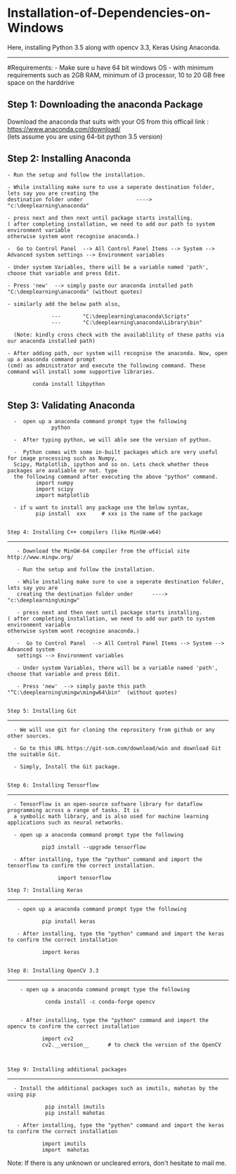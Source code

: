 # Installation-of-Dependencies-on-Windows
Here, installing Python 3.5 along with opencv 3.3, Keras Using Anaconda.

----------------------------------------------------------------------------------
#Requirements:
    -  Make sure u have 64 bit windows OS
    -  with minimum requirements such as 2GB RAM, minimum of i3 processor, 10 to 20 GB free space on the harddrive
 
 Step 1: Downloading the anaconda Package
 -----------------------------------------
  Download the anaconda that suits with your OS from this officail link : https://www.anaconda.com/download/  
  (lets assume you are using 64-bit python 3.5 version)
 
 Step 2: Installing Anaconda
 ----------------------------
    - Run the setup and follow the installation.
    
    - While installing make sure to use a seperate destination folder, lets say you are creating the 
    destination folder under                 ---->          "c:\deeplearning\anaconda" 
    
    - press next and then next until package starts installing.
    ( after completing installation, we need to add our path to system environment variable
    otherwise system wont recognise anaconda.)
    
    -  Go to Control Panel  --> All Control Panel Items --> System --> Advanced system settings --> Environment variables
    
    - Under system Variables, there will be a variable named 'path', choose that variable and press Edit. 
    
    - Press 'new'  --> simply paste our anaconda installed path "C:\deeplearning\anaconda" (without quotes)
    
    - similarly add the below path also,
                  
                  ---       "C:\deeplearning\anaconda\Scripts"
                  ---       "C:\deeplearning\anaconda\Library\bin"
      
      (Note: kindly cross check with the availablility of these paths via our anaconda installed path)
     
    - After adding path, our system will recognise the anaconda. Now, open up a anaconda command prompt 
    (cmd) as administrator and execute the following command. These command will install some supportive libraries. 
        
            conda install libpython
            
   Step 3: Validating Anaconda
 ------------------------------
      -  open up a anaconda command prompt type the following
                  python
      
      -  After typing python, we will able see the version of python.
      
      -  Python comes with some in-built packages which are very useful for image processing such as Numpy,
      Scipy, Matplotlib, ipython and so on. Lets check whether these packages are avaliable or not. type
      the following command after executing the above "python" command.
             import numpy
             import scipy
             import matplotlib
      
      - if u want to install any package use the below syntax,
             pip install  xxx     # xxx is the name of the package
         
         
    Step 4: Installing C++ compilers (like MinGW-w64)
  ---------------------------------------------------
       
       - Download the MinGW-64 compiler from the official site http://www.mingw.org/
       
       - Run the setup and follow the installation.
       
       - While installing make sure to use a seperate destination folder, lets say you are
       creating the destination folder under      ---->          "c:\deeplearning\mingw" 
       
       - press next and then next until package starts installing.
    ( after completing installation, we need to add our path to system environment variable
    otherwise system wont recognise anaconda.)
       
       -  Go to Control Panel  --> All Control Panel Items --> System --> Advanced system 
       settings --> Environment variables
       
       - Under system Variables, there will be a variable named 'path', choose that variable and press Edit. 
       
       - Press 'new'  --> simply paste this path "“C:\deeplearning\mingw\mingw64\bin"  (without quotes) 
      
      
    Step 5: Installing Git
  -------------------------    
      
      - We will use git for cloning the reprository from github or any other sources.
      
      - Go to this URL https://git-scm.com/download/win and download Git the suitable Git.
      
      - Simply, Install the Git package.
      
    
    Step 6: Installing Tensorflow
  --------------------------------
      
      - TensorFlow is an open-source software library for dataflow programming across a range of tasks. It is 
      a symbolic math library, and is also used for machine learning applications such as neural networks.
     
      - open up a anaconda command prompt type the following
            
               pip3 install --upgrade tensorflow
      
      - After installing, type the "python" command and import the tensorflow to confirm the correct installation.
      
                    import tensorflow 
      
    Step 7: Installing Keras
  ---------------------------
  
       - open up a anaconda command prompt type the following
            
               pip install keras
      
       - After installing, type the "python" command and import the keras to confirm the correct installation
      
               import keras
       

    Step 8: Installing OpenCV 3.3
  ----------------------------------
        
        - open up a anaconda command prompt type the following
              
                conda install -c conda-forge opencv 
          
          
        - After installing, type the "python" command and import the opencv to confirm the correct installation
      
               import cv2
               cv2.__version__      # to check the version of the OpenCV
  
  
    
    Step 9: Installing additional packages
  -----------------------------------------
  
      - Install the additional packages such as imutils, mahotas by the using pip
      
                pip install imutils
                pip install mahotas
                
       - After installing, type the "python" command and import the keras to confirm the correct installation
      
               import imutils
               import  mahotas
               
    
  Note: If there is any unknown or uncleared errors, don't hesitate to mail me.

